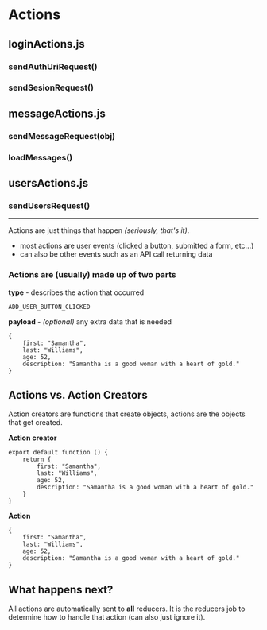 # Actions

##  loginActions.js

###     sendAuthUriRequest()
###     sendSesionRequest()

##  messageActions.js

###     sendMessageRequest(obj)
###     loadMessages()

##  usersActions.js

###     sendUsersRequest()
-------------------------------------------------------------------------------
Actions are just things that happen *(seriously, that's it)*.
- most actions are user events (clicked a button, submitted a form, etc...)
- can also be other events such as an API call returning data

### Actions are (usually) made up of two parts


**type** - describes the action that occurred
```
ADD_USER_BUTTON_CLICKED
```


**payload** - *(optional)* any extra data that is needed
```
{
    first: "Samantha",
    last: "Williams",
    age: 52,
    description: "Samantha is a good woman with a heart of gold."
}
```

## Actions vs. Action Creators

Action creators are functions that create objects, actions are the objects that get created.

**Action creator**
```
export default function () {
    return {
        first: "Samantha",
        last: "Williams",
        age: 52,
        description: "Samantha is a good woman with a heart of gold."
    }
}
```

**Action**
```
{
    first: "Samantha",
    last: "Williams",
    age: 52,
    description: "Samantha is a good woman with a heart of gold."
}
```

## What happens next?

All actions are automatically sent to **all** reducers. It is the reducers job to determine how to handle that action
(can also just ignore it).
